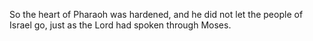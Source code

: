 So the heart of Pharaoh was hardened, and he did not let the people of Israel go, just as the Lord had spoken through Moses.
